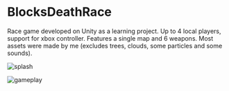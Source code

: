 # BlocksDeathRace
Race game developed on Unity as a learning project. Up to 4 local players, support for xbox controller. Features a single map and 6 weapons. Most assets were made by me (excludes trees, clouds, some particles and some sounds).


![splash](https://lh5.googleusercontent.com/FrJHWfb_c9cprRA8WQRihsMK37ukH92W6GLG1R5tyN2BOuVKDHPFesj2GAvBeRBTdZQb725A-x8__v5QgJWA=w1920-h954)

![gameplay](https://lh4.googleusercontent.com/e_qG2XT3LJYupV0Y3pdVBGIV8F0csmJqXrGK1qYo40P2wmW2UsRvzvFiA4IBq8wFmZildoxXwMHdOAk9owLO=w1920-h954)
